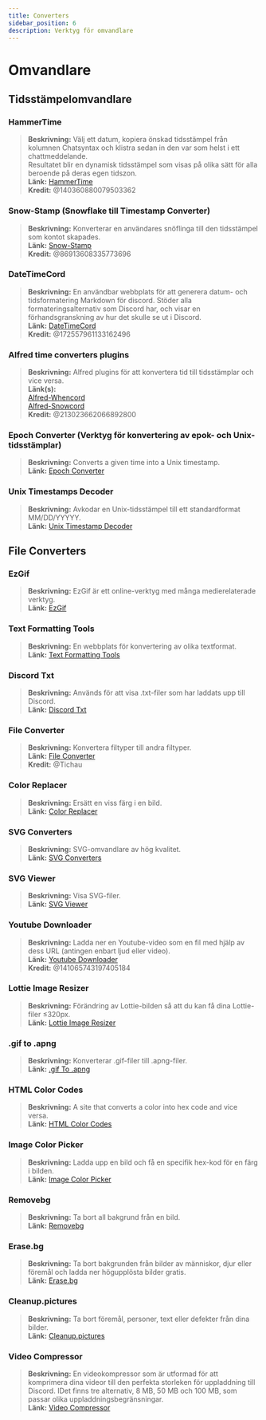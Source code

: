```yaml
---
title: Converters
sidebar_position: 6
description: Verktyg för omvandlare
---
```


# Omvandlare
## Tidsstämpelomvandlare 
### HammerTime
> __Beskrivning:__ Välj ett datum, kopiera önskad tidsstämpel från kolumnen Chatsyntax och klistra sedan in den var som helst i ett chattmeddelande.   <br/>
Resultatet blir en dynamisk tidsstämpel som visas på olika sätt för alla beroende på deras egen tidszon.   <br/>
__Länk:__ [HammerTime](https://hammertime.djdavid98.art/)   <br/>
__Kredit:__ @140360880079503362

### Snow-Stamp (Snowflake till Timestamp Converter) 
> __Beskrivning:__ Konverterar en användares snöflinga till den tidsstämpel som kontot skapades.   <br/>
__Länk:__ [Snow-Stamp](https://snowsta.mp/)   <br/>
__Kredit:__ @86913608335773696

### DateTimeCord 
> __Beskrivning:__ En användbar webbplats för att generera datum- och tidsformatering Markdown för discord. Stöder alla formateringsalternativ som Discord har, och visar en förhandsgranskning av hur det skulle se ut i Discord.   <br/>
__Länk:__ [DateTimeCord](https://datetimecord.rauf.wtf/)  <br/>
__Kredit:__ @172557961133162496

### Alfred time converters plugins
> __Beskrivning:__ Alfred plugins för att konvertera tid till tidsstämplar och vice versa.   <br/>
__Länk(s):__   <br/>
[Alfred-Whencord](https://github.com/HilbertGilbertson/alfred-whencord)   <br/>
[Alfred-Snowcord](https://github.com/HilbertGilbertson/alfred-snowcord)   <br/>
__Kredit:__ @213023662066892800

### Epoch Converter (Verktyg för konvertering av epok- och Unix-tidsstämplar)
> __Beskrivning:__ Converts a given time into a Unix timestamp.   <br/>
__Länk:__ [Epoch Converter](https://www.epochconverter.com/) 

### Unix Timestamps Decoder
> __Beskrivning:__ Avkodar en Unix-tidsstämpel till ett standardformat MM/DD/YYYYY.   <br/>
__Länk:__ [Unix Timestamp Decoder](https://www.unixtimestamp.com/)

## File Converters 

### EzGif
> __Beskrivning:__ EzGif är ett online-verktyg med många medierelaterade verktyg.  <br/>
__Länk:__ [EzGif](https://ezgif.com)

### Text Formatting Tools
> __Beskrivning:__ En webbplats för konvertering av olika textformat.   <br/>
__Länk:__ [Text Formatting Tools](http://www.unit-conversion.info/texttools/)

### Discord Txt
> __Beskrivning:__ Används för att visa .txt-filer som har laddats upp till Discord.   <br/>
__Länk:__ [Discord Txt](https://txt.discord.website/)

### File Converter
> __Beskrivning:__ Konvertera filtyper till andra filtyper.   <br/>
__Länk:__ [File Converter](https://github.com/Tichau/FileConverter)   <br/>
__Kredit:__ @Tichau

### Color Replacer
> __Beskrivning:__ Ersätt en viss färg i en bild.  <br/>
__Länk:__ [Color Replacer](https://www2.lunapic.com/editor/?action=replace-color)

### SVG Converters
> __Beskrivning:__ SVG-omvandlare av hög kvalitet.  <br/>
__Länk:__ [SVG Converters](https://picsvg.com/)

### SVG Viewer
> __Beskrivning:__ Visa SVG-filer.   <br/>
__Länk:__ [SVG Viewer](https://www.svgviewer.dev/)

### Youtube Downloader
> __Beskrivning:__ Ladda ner en Youtube-video som en fil med hjälp av dess URL (antingen enbart ljud eller video). <br/>
__Länk:__ [Youtube Downloader](http://youtube.tpcstld.me/) <br/>
__Kredit:__ @141065743197405184

### Lottie Image Resizer
> __Beskrivning:__ Förändring av Lottie-bilden så att du kan få dina Lottie-filer ≤320px.   <br/>
__Länk:__ [Lottie Image Resizer](https://lottieresizer.tech/)

### .gif to .apng
> __Beskrivning:__ Konverterar .gif-filer till .apng-filer.   <br/>
__Länk:__ [.gif To .apng](https://www.freeconvert.com/convert/gif-to-apng)

### HTML Color Codes
> __Beskrivning:__ A site that converts a color into hex code and vice versa.   <br/>
__Länk:__ [HTML Color Codes](https://htmlcolorcodes.com/)

### Image Color Picker
> __Beskrivning:__ Ladda upp en bild och få en specifik hex-kod för en färg i bilden.   <br/>
__Länk:__ [Image Color Picker](https://imagecolorpicker.com/)

### Removebg
 > __Beskrivning:__ Ta bort all bakgrund från en bild.   <br/>
 __Länk:__ [Removebg](https://www.remove.bg/upload)

### Erase.bg
> __Beskrivning:__ Ta bort bakgrunden från bilder av människor, djur eller föremål och ladda ner högupplösta bilder gratis.   <br/>
__Länk:__ [Erase.bg](https://www.erase.bg/)

### Cleanup.pictures
> __Beskrivning:__ Ta bort föremål, personer, text eller defekter från dina bilder.   <br/>
__Länk:__ [Cleanup.pictures](https://cleanup.pictures/)

### Video Compressor
> __Beskrivning:__ En videokompressor som är utformad för att komprimera dina videor till den perfekta storleken för uppladdning till Discord. IDet finns tre alternativ, 8 MB, 50 MB och 100 MB, som passar olika uppladdningsbegränsningar.   <br/>
__Länk:__ [Video Compressor](https://8mb.video/)
